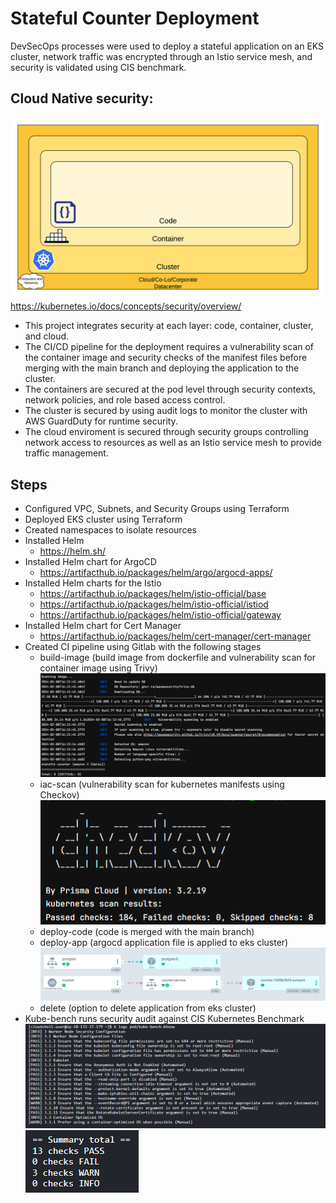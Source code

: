 # Stateful Counter Deployment
DevSecOps processes were used to deploy a stateful application on an EKS cluster, network traffic was encrypted through an Istio service mesh, and security is validated using CIS benchmark.

## Cloud Native security:

![](embedded-images/k8-security.png)
https://kubernetes.io/docs/concepts/security/overview/

- This project integrates security at each layer: code, container, cluster, and cloud.
- The CI/CD pipeline for the deployment requires a vulnerability scan of the container image and security checks of the manifest files before merging with the main branch and deploying the application to the cluster.
- The containers are secured at the pod level through security contexts, network policies, and role based access control. 
- The cluster is secured by using audit logs to monitor the cluster with AWS GuardDuty for runtime security.
- The cloud enviroment is secured through security groups controlling network access to resources as well as an Istio service mesh to provide traffic management.

## Steps
- Configured VPC, Subnets, and Security Groups using Terraform
- Deployed EKS cluster using Terraform
- Created namespaces to isolate resources
- Installed Helm
    - https://helm.sh/ 
- Installed Helm chart for ArgoCD 
    - https://artifacthub.io/packages/helm/argo/argocd-apps/
- Installed Helm charts for the Istio 
    - https://artifacthub.io/packages/helm/istio-official/base
    - https://artifacthub.io/packages/helm/istio-official/istiod
    - https://artifacthub.io/packages/helm/istio-official/gateway
- Installed Helm chart for Cert Manager 
    - https://artifacthub.io/packages/helm/cert-manager/cert-manager
- Created CI pipeline using Gitlab with the following stages
    - build-image (build image from dockerfile and vulnerability scan for container image using Trivy)  
      ![](embedded-images/trivy.PNG)
    - iac-scan (vulnerability scan for kubernetes manifests using Checkov)  
      ![](embedded-images/checkov.PNG)
    - deploy-code (code is merged with the main branch)
    - deploy-app (argocd application file is applied to eks cluster)  
      ![](embedded-images/argocd.PNG)
    - delete (option to delete application from eks cluster)
- Kube-bench runs security audit against CIS Kubernetes Benchmark  
  ![](embedded-images/kube-bench.PNG)
  ![](embedded-images/kube-bench-2.PNG)
